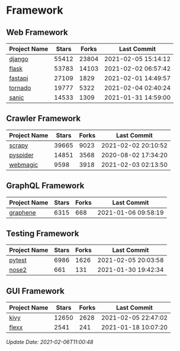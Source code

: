 # Framework

## Web Framework
| Project Name | Stars | Forks | Last Commit |
| ------------ | ----- | ----- | ----------- |
| [django](https://github.com/django/django) | 55412 | 23804 | 2021-02-05 15:14:12 |
| [flask](https://github.com/pallets/flask) | 53783 | 14103 | 2021-02-02 06:57:42 |
| [fastapi](https://github.com/tiangolo/fastapi) | 27109 | 1829 | 2021-02-01 14:49:57 |
| [tornado](https://github.com/tornadoweb/tornado) | 19777 | 5322 | 2021-02-04 02:40:24 |
| [sanic](https://github.com/sanic-org/sanic) | 14533 | 1309 | 2021-01-31 14:59:00 |

## Crawler Framework
| Project Name | Stars | Forks | Last Commit |
| ------------ | ----- | ----- | ----------- |
| [scrapy](https://github.com/scrapy/scrapy) | 39665 | 9023 | 2021-02-02 20:10:52 |
| [pyspider](https://github.com/binux/pyspider) | 14851 | 3568 | 2020-08-02 17:34:20 |
| [webmagic](https://github.com/code4craft/webmagic) | 9598 | 3918 | 2021-02-03 02:13:50 |

## GraphQL Framework
| Project Name | Stars | Forks | Last Commit |
| ------------ | ----- | ----- | ----------- |
| [graphene](https://github.com/graphql-python/graphene) | 6315 | 668 | 2021-01-06 09:58:19 |

## Testing Framework
| Project Name | Stars | Forks | Last Commit |
| ------------ | ----- | ----- | ----------- |
| [pytest](https://github.com/pytest-dev/pytest) | 6986 | 1626 | 2021-02-05 20:03:58 |
| [nose2](https://github.com/nose-devs/nose2) | 661 | 131 | 2021-01-30 19:42:34 |

## GUI Framework
| Project Name | Stars | Forks | Last Commit |
| ------------ | ----- | ----- | ----------- |
| [kivy](https://github.com/kivy/kivy) | 12650 | 2628 | 2021-02-05 22:47:02 |
| [flexx](https://github.com/flexxui/flexx) | 2541 | 241 | 2021-01-18 10:07:20 |

*Update Date: 2021-02-06T11:00:48*